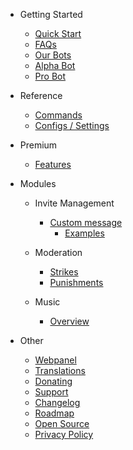 - Getting Started

  - [Quick Start](/pt/getting-started/quick-start.md)
  - [FAQs](/pt/getting-started/faq.md)
  - [Our Bots](/pt/getting-started/our-bots.md)
  - [Alpha Bot](/pt/getting-started/alpha.md)
  - [Pro Bot](/pt/getting-started/pro.md)

- Reference

  - [Commands](/pt/reference/commands.md)
  - [Configs / Settings](/pt/reference/settings.md)

- Premium

  - [Features](/pt/premium/features.md)

- Modules

  - Invite Management

    - [Custom message](/pt/modules/invites/custom-messages.md)
      - [Examples](/pt/modules/invites/examples.md)

  - Moderation

    - [Strikes](/pt/modules/moderation/strikes.md)
    - [Punishments](/pt/modules/moderation/punishments.md)

  - Music

    - [Overview](/pt/modules/music/overview.md)

- Other

  - [Webpanel](/pt/other/webpanel.md)
  - [Translations](/pt/other/translations.md)
  - [Donating](/pt/other/donating.md)
  - [Support](/pt/other/support.md)
  - [Changelog](/pt/other/changelog.md)
  - [Roadmap](/pt/other/roadmap.md)
  - [Open Source](/pt/other/open-source.md)
  - [Privacy Policy](/pt/other/privacypolicy.md)
